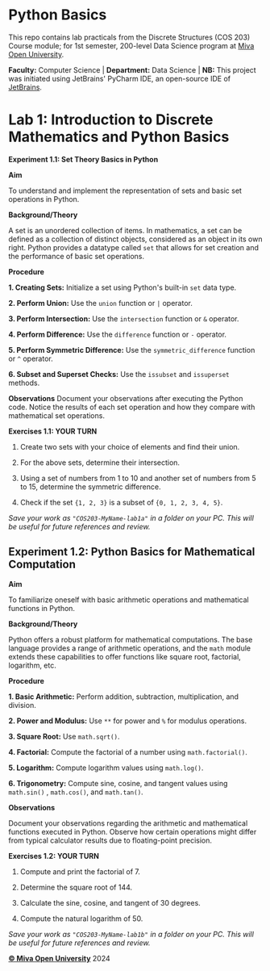 # Python Basics
This repo contains lab practicals from the Discrete Structures (COS 203) Course module; for 1st semester, 200-level Data Science program at [Miva Open University](https://miva.university/bsc-in-data-science/).

**Faculty:** Computer Science | 
**Department:** Data Science | 
**NB:** This project was initiated using JetBrains' PyCharm IDE, an open-source IDE of [JetBrains](https://www.jetbrains.com/pycharm).

# Lab 1: Introduction to Discrete Mathematics and Python Basics
**Experiment 1.1: Set Theory Basics in Python** 

**Aim**

To understand and implement the representation of sets and basic set operations in Python.

**Background/Theory**

A set is an unordered collection of items. In mathematics, a set can be defined as a collection of distinct objects, considered as an object in its own right. Python provides a datatype called `set` that allows for set creation and the performance of basic set operations.


**Procedure**

**1. Creating Sets:** Initialize a set using Python's built-in `set` data type.

**2. Perform Union:** Use the `union` function or `|` operator.

**3. Perform Intersection:** Use the `intersection` function or `&` operator.

**4. Perform Difference:** Use the `difference` function or `-` operator.

**5. Perform Symmetric Difference:** Use the `symmetric_difference` function or `^` operator.

**6. Subset and Superset Checks:** Use the `issubset` and `issuperset` methods.



**Observations**
Document your observations after executing the Python code. Notice the results of each set operation and how they compare with mathematical set operations.



**Exercises 1.1: YOUR TURN**

1. Create two sets with your choice of elements and find their union.
   
3. For the above sets, determine their intersection.
   
5. Using a set of numbers from 1 to 10 and another set of numbers from 5 to 15, determine the symmetric difference.
   
7. Check if the set `{1, 2, 3}` is a subset of `{0, 1, 2, 3, 4, 5}`.
 

 _Save your work as `"COS203-MyName-lab1a"` in a folder on your PC.  This will be useful for future references and review._
 


 ## Experiment 1.2: Python Basics for Mathematical Computation
 

**Aim**

To familiarize oneself with basic arithmetic operations and mathematical functions in Python.


**Background/Theory**

Python offers a robust platform for mathematical computations. The base language provides a range of arithmetic operations, and the `math` module extends these capabilities to offer functions like square root, factorial, logarithm, etc. 


**Procedure**

**1. Basic Arithmetic:** Perform addition, subtraction, multiplication, and division.

**2. Power and Modulus:** Use `**` for power and `%` for modulus operations.

**3. Square Root:** Use `math.sqrt()`.

**4. Factorial:** Compute the factorial of a number using `math.factorial()`.

**5. Logarithm:** Compute logarithm values using `math.log()`.

**6. Trigonometry:** Compute sine, cosine, and tangent values using `math.sin()` , `math.cos()`, and `math.tan()`.


**Observations**

Document your observations regarding the arithmetic and mathematical functions executed in Python. Observe how certain operations might differ from typical calculator results due to floating-point precision.


**Exercises 1.2: YOUR TURN**

1. Compute and print the factorial of 7.

2. Determine the square root of 144.

3. Calculate the sine, cosine, and tangent of 30 degrees.

4. Compute the natural logarithm of 50.   

_Save your work as `"COS203-MyName-lab1b"` in a folder on your PC.  This will be useful for future references and review._

[**© Miva Open University**](https://miva.university/) 2024
